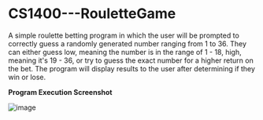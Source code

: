 # CS1400---RouletteGame

A simple roulette betting program in which the user will be prompted to correctly guess a randomly generated number ranging from 1 to 36. They can either guess low, meaning the number is in the range of 1 - 18, high, meaning it's 19 - 36, or try to guess the exact number for a higher return on the bet. The program will display results to the user after determining if they win or lose.

<b>Program Execution Screenshot</b>

![image](https://user-images.githubusercontent.com/70240084/232239397-5716aa94-20f2-4518-b6b4-f9f066a9f7c3.png)
